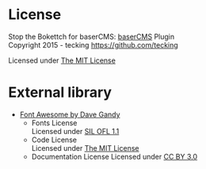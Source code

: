 # License

Stop the Bokettch for baserCMS: [baserCMS](https://basercms.net) Plugin  
Copyright 2015 - tecking <https://github.com/tecking>

Licensed under [The MIT License](https://opensource.org/licenses/mit-license)

# External library

* [Font Awesome by Dave Gandy](http://fontawesome.io)
   * Fonts License  
     Licensed under [SIL OFL 1.1](https://scripts.sil.org/OFL)
   * Code License  
     Licensed under [The MIT License](https://opensource.org/licenses/mit-license)
   * Documentation License
     Licensed under [CC BY 3.0](https://creativecommons.org/licenses/by/3.0/)
